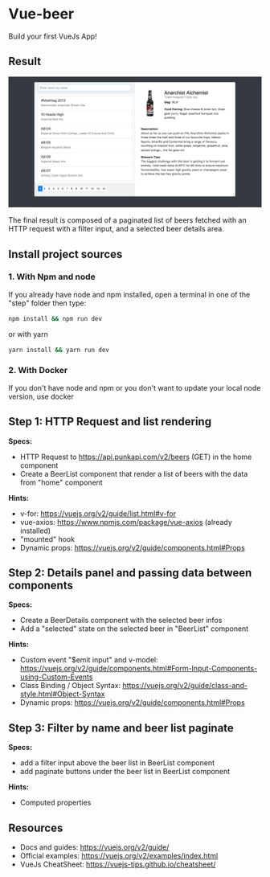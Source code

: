 # Vue-beer

Build your first VueJs App!

## Result

![result](./result.png)

The final result is composed of a paginated list of beers fetched with an HTTP request with a filter input, and a selected beer details area.

## Install project sources

### 1. With Npm and node

If you already have node and npm installed, open a terminal in one of the "step" folder then type:

```bash
npm install && npm run dev
```

or with yarn

```bash
yarn install && yarn run dev
```

### 2. With Docker

If you don't have node and npm or you don't want to update your local node version, use docker

## Step 1: HTTP Request and list rendering

**Specs:**

- HTTP Request to https://api.punkapi.com/v2/beers (GET) in the home component
- Create a BeerList component that render a list of beers with the data from "home" component

**Hints:**

- v-for: https://vuejs.org/v2/guide/list.html#v-for
- vue-axios: https://www.npmjs.com/package/vue-axios (already installed)
- "mounted" hook
- Dynamic props: https://vuejs.org/v2/guide/components.html#Props

## Step 2: Details panel and passing data between components

**Specs:**

- Create a BeerDetails component with the selected beer infos
- Add a "selected" state on the selected beer in "BeerList" component

**Hints:**

- Custom event "$emit input" and v-model: https://vuejs.org/v2/guide/components.html#Form-Input-Components-using-Custom-Events
- Class Binding / Object Syntax: https://vuejs.org/v2/guide/class-and-style.html#Object-Syntax
- Dynamic props: https://vuejs.org/v2/guide/components.html#Props

## Step 3: Filter by name and beer list paginate

**Specs:**

- add a filter input above the beer list in BeerList component
- add paginate buttons under the beer list in BeerList component

**Hints:**

- Computed properties

## Resources

- Docs and guides: https://vuejs.org/v2/guide/
- Official examples: https://vuejs.org/v2/examples/index.html
- VueJs CheatSheet: https://vuejs-tips.github.io/cheatsheet/
